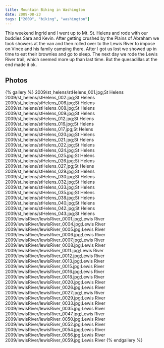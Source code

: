 ```yaml
---
title: Mountain Biking in Washington
date: 2009-08-23
tags: ["2009", "biking", "washington"]
---
```

This weekend Ingrid and I went up to Mt. St. Helens and rode with our buddies Sara and Kevin.  After getting crushed by the Plains of Abraham we took showers at the van and then rolled over to the Lewis River to impose on Vince and his family camping there.  After I got us lost we showed up in time to eat their brownies and go to sleep.  The next day we rode the Lewis River trail, which seemed more up than last time.  But the quesadillas at the end made it ok.


## Photos 

{% gallery %} 
2009/st_helens/stHelens_001.jpg;St Helens
2009/st_helens/stHelens_002.jpg;St Helens
2009/st_helens/stHelens_006.jpg;St Helens
2009/st_helens/stHelens_008.jpg;St Helens
2009/st_helens/stHelens_009.jpg;St Helens
2009/st_helens/stHelens_012.jpg;St Helens
2009/st_helens/stHelens_016.jpg;St Helens
2009/st_helens/stHelens_017.jpg;St Helens
2009/st_helens/stHelens_020.jpg;St Helens
2009/st_helens/stHelens_021.jpg;St Helens
2009/st_helens/stHelens_022.jpg;St Helens
2009/st_helens/stHelens_024.jpg;St Helens
2009/st_helens/stHelens_025.jpg;St Helens
2009/st_helens/stHelens_026.jpg;St Helens
2009/st_helens/stHelens_027.jpg;St Helens
2009/st_helens/stHelens_029.jpg;St Helens
2009/st_helens/stHelens_030.jpg;St Helens
2009/st_helens/stHelens_032.jpg;St Helens
2009/st_helens/stHelens_033.jpg;St Helens
2009/st_helens/stHelens_035.jpg;St Helens
2009/st_helens/stHelens_038.jpg;St Helens
2009/st_helens/stHelens_040.jpg;St Helens
2009/st_helens/stHelens_042.jpg;St Helens
2009/st_helens/stHelens_043.jpg;St Helens
2009/lewisRiver/lewisRiver_0001.jpg;Lewis River
2009/lewisRiver/lewisRiver_0004.jpg;Lewis River
2009/lewisRiver/lewisRiver_0005.jpg;Lewis River
2009/lewisRiver/lewisRiver_0006.jpg;Lewis River
2009/lewisRiver/lewisRiver_0007.jpg;Lewis River
2009/lewisRiver/lewisRiver_0008.jpg;Lewis River
2009/lewisRiver/lewisRiver_0011.jpg;Lewis River
2009/lewisRiver/lewisRiver_0012.jpg;Lewis River
2009/lewisRiver/lewisRiver_0013.jpg;Lewis River
2009/lewisRiver/lewisRiver_0015.jpg;Lewis River
2009/lewisRiver/lewisRiver_0016.jpg;Lewis River
2009/lewisRiver/lewisRiver_0018.jpg;Lewis River
2009/lewisRiver/lewisRiver_0020.jpg;Lewis River
2009/lewisRiver/lewisRiver_0026.jpg;Lewis River
2009/lewisRiver/lewisRiver_0027.jpg;Lewis River
2009/lewisRiver/lewisRiver_0029.jpg;Lewis River
2009/lewisRiver/lewisRiver_0033.jpg;Lewis River
2009/lewisRiver/lewisRiver_0035.jpg;Lewis River
2009/lewisRiver/lewisRiver_0047.jpg;Lewis River
2009/lewisRiver/lewisRiver_0050.jpg;Lewis River
2009/lewisRiver/lewisRiver_0052.jpg;Lewis River
2009/lewisRiver/lewisRiver_0054.jpg;Lewis River
2009/lewisRiver/lewisRiver_0056.jpg;Lewis River
2009/lewisRiver/lewisRiver_0059.jpg;Lewis River
{% endgallery %}
